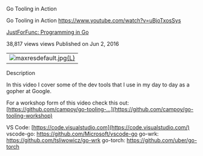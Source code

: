 Go Tooling in Action

Go Tooling in Action
https://www.youtube.com/watch?v=uBjoTxosSys

[JustForFunc: Programming in Go](https://www.youtube.com/channel/UC_BzFbxG2za3bp5NRRRXJSw)

38,817 views views
Published on Jun 2, 2016

|     |
| --- |
| ![maxresdefault.jpg](:/23705155ce508137e9505cdcb04ec31e)[(L)](https://www.youtube.com/watch?v=uBjoTxosSys) |

Description

In this video I cover some of the dev tools that I use in my day to day as a gopher at Google.

For a workshop form of this video check this out: [https://github.com/campoy/go-tooling-...](https://github.com/campoy/go-tooling-workshop)

VS Code: [https://code.visualstudio.com](https://code.visualstudio.com/)
vscode-go: https://github.com/Microsoft/vscode-go
go-wrk: https://github.com/tsliwowicz/go-wrk
go-torch: https://github.com/uber/go-torch